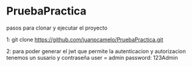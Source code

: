 # PruebaPractica

pasos para clonar y ejecutar el proyecto

1: git clone https://github.com/juanpcamelo/PruebaPractica.git 

2: para poder generar el jwt que permite la autenticacion y autorizacion tenemos un susario y contraseña 
  user = admin
  password: 123Admin
